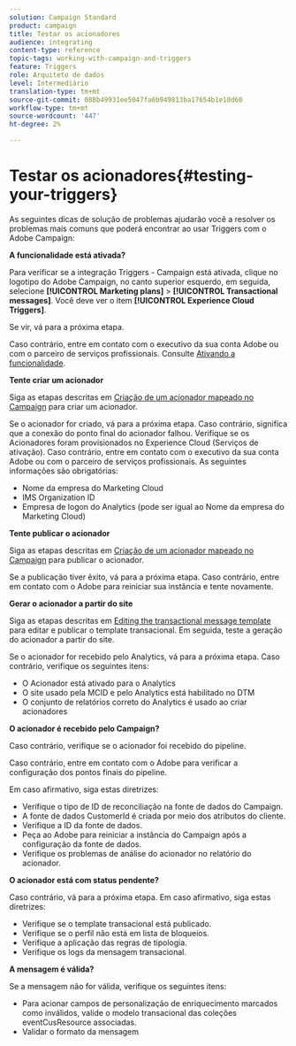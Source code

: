 ```yaml
---
solution: Campaign Standard
product: campaign
title: Testar os acionadores
audience: integrating
content-type: reference
topic-tags: working-with-campaign-and-triggers
feature: Triggers
role: Arquiteto de dados
level: Intermediário
translation-type: tm+mt
source-git-commit: 088b49931ee5047fa6b949813ba17654b1e10d60
workflow-type: tm+mt
source-wordcount: '447'
ht-degree: 2%

---
```



# Testar os acionadores{#testing-your-triggers}

As seguintes dicas de solução de problemas ajudarão você a resolver os problemas mais comuns que poderá encontrar ao usar Triggers com o Adobe Campaign:

**A funcionalidade está ativada?**

Para verificar se a integração Triggers - Campaign está ativada, clique no logotipo do Adobe Campaign, no canto superior esquerdo, em seguida, selecione **[!UICONTROL Marketing plans]** > **[!UICONTROL Transactional messages]**. Você deve ver o item **[!UICONTROL Experience Cloud Triggers]**.

Se vir, vá para a próxima etapa.

Caso contrário, entre em contato com o executivo da sua conta Adobe ou com o parceiro de serviços profissionais. Consulte [Ativando a funcionalidade](../../integrating/using/configuring-triggers-in-experience-cloud.md#activating-the-functionality).

**Tente criar um acionador**

Siga as etapas descritas em [Criação de um acionador mapeado no Campaign](../../integrating/using/using-triggers-in-campaign.md#creating-a-mapped-trigger-in-campaign) para criar um acionador.

Se o acionador for criado, vá para a próxima etapa. Caso contrário, significa que a conexão do ponto final do acionador falhou. Verifique se os Acionadores foram provisionados no Experience Cloud (Serviços de ativação). Caso contrário, entre em contato com o executivo da sua conta Adobe ou com o parceiro de serviços profissionais. As seguintes informações são obrigatórias:

* Nome da empresa do Marketing Cloud
* IMS Organization ID
* Empresa de logon do Analytics (pode ser igual ao Nome da empresa do Marketing Cloud)

**Tente publicar o acionador**

Siga as etapas descritas em [Criação de um acionador mapeado no Campaign](../../integrating/using/using-triggers-in-campaign.md#creating-a-mapped-trigger-in-campaign) para publicar o acionador.

Se a publicação tiver êxito, vá para a próxima etapa. Caso contrário, entre em contato com o Adobe para reiniciar sua instância e tente novamente.

**Gerar o acionador a partir do site**

Siga as etapas descritas em [Editing the transactional message template](../../integrating/using/using-triggers-in-campaign.md#editing-the-transactional-message-template) para editar e publicar o template transacional. Em seguida, teste a geração do acionador a partir do site.

Se o acionador for recebido pelo Analytics, vá para a próxima etapa. Caso contrário, verifique os seguintes itens:

* O Acionador está ativado para o Analytics
* O site usado pela MCID e pelo Analytics está habilitado no DTM
* O conjunto de relatórios correto do Analytics é usado ao criar acionadores

**O acionador é recebido pelo Campaign?**

Caso contrário, verifique se o acionador foi recebido do pipeline.

Caso contrário, entre em contato com o Adobe para verificar a configuração dos pontos finais do pipeline.

Em caso afirmativo, siga estas diretrizes:

* Verifique o tipo de ID de reconciliação na fonte de dados do Campaign.
* A fonte de dados CustomerId é criada por meio dos atributos do cliente.
* Verifique a ID da fonte de dados.
* Peça ao Adobe para reiniciar a instância do Campaign após a configuração da fonte de dados.
* Verifique os problemas de análise do acionador no relatório do acionador.

**O acionador está com status pendente?**

Caso contrário, vá para a próxima etapa. Em caso afirmativo, siga estas diretrizes:

* Verifique se o template transacional está publicado.
* Verifique se o perfil não está em lista de bloqueios.
* Verifique a aplicação das regras de tipologia.
* Verifique os logs da mensagem transacional.

**A mensagem é válida?**

Se a mensagem não for válida, verifique os seguintes itens:

* Para acionar campos de personalização de enriquecimento marcados como inválidos, valide o modelo transacional das coleções eventCusResource associadas.
* Validar o formato da mensagem

